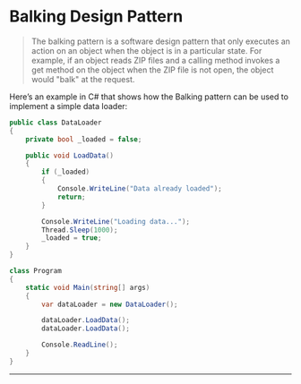 **Balking Design Pattern**
===

> The balking pattern is a software design pattern that only executes an action on an object when the object is in a particular state. 
For example, if an object reads ZIP files and a calling method invokes a get method on the object when the ZIP file is not open, the object would "balk" at the request.

Here’s an example in C# that shows how the Balking pattern can be used to implement a simple data loader:
```cs
public class DataLoader
{
    private bool _loaded = false;

    public void LoadData()
    {
        if (_loaded)
        {
            Console.WriteLine("Data already loaded");
            return;
        }

        Console.WriteLine("Loading data...");
        Thread.Sleep(1000);
        _loaded = true;
    }
}

class Program
{
    static void Main(string[] args)
    {
        var dataLoader = new DataLoader();

        dataLoader.LoadData();
        dataLoader.LoadData();

        Console.ReadLine();
    }
}

```

---
